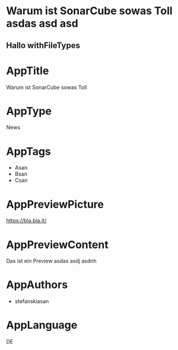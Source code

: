 # Warum ist SonarCube sowas Toll asdas asd  asd

## Hallo withFileTypes






# AppTitle
Warum ist SonarCube sowas Toll

# AppType
News

# AppTags
 - Asan
 - Bsan
 - Csan

# AppPreviewPicture
https://bla.bla.it/

# AppPreviewContent
Das ist ein Preview asdas asdj asdnh

# AppAuthors
 - stefanskiasan

# AppLanguage
DE
